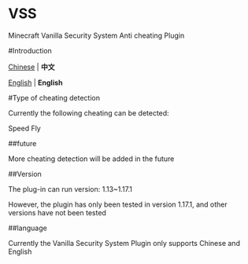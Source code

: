 # VSS

Minecraft Vanilla Security System Anti cheating Plugin 

#Introduction

[Chinese](https://github.com/3cxc/VSS/blob/master/README_cn.md) | **中文**

[English](https://github.com/3cxc/VSS/blob/master/README.md) | **English**

#Type of cheating detection

Currently the following cheating can be detected:

Speed
Fly

##future

More cheating detection will be added in the future

##Version

The plug-in can run version: 1.13~1.17.1

However, the plugin has only been tested in version 1.17.1, and other versions have not been tested

##language

Currently the Vanilla Security System Plugin only supports Chinese and English
